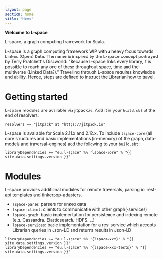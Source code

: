 ```yaml
---
layout: page
section: home
title: "Home"
---
```

**Welcome to L-space**

L-space, a graph computing framework for Scala.

L-space is a graph computing framework WIP with a heavy focus towards Linked (Open) Data. 
The name is inspired by the L-space concept portrayed by Terry Pratchett's Discworld: 
"Because L-space links every library, it is possible to reach any one of these throughout space, 
time and the multiverse (Linked Data?)." Travelling through L-space requires knowledge and ability. 
Hence, steps are defined to instruct the Librarian how to travel.

# Getting started

L-space modules are available via jitpack.io. Add it in your `build.sbt` at the end of resolvers:
```
resolvers += "jitpack" at "https://jitpack.io"
```
L-space is available for Scala 2.11.x and 2.12.x. 
To include `lspace-core` (all core structures and basic implementations (in-memory) of the graph, 
data-models and traversal-engines) add the following to your `build.sbt`:
```
libraryDependencies += "eu.l-space" %% "lspace-core" % "{{ site.data.settings.version }}"
```

# Modules

L-space provides additional modules for remote traversals, parsing io, rest-api templates and tinkerpop-adapters.

- `lspace-parse`: parsers for linked data
- `lspace-client`: clients to communicatie with other graph(-services)
- `lspace-graph`: basic implementation for persistence and indexing remote (e.g. Cassandra, Elasticsearch, HDFS, ...)
- `lspace-services`: basic implementation for a rest service which accepts Librarian queries in Json-LD and returns results in Json-LD

```
libraryDependencies += "eu.l-space" %% "{lspace-xxx}" % "{{ site.data.settings.version }}"
libraryDependencies += "eu.l-space" %% "{lspace-xxx-tests}" % "{{ site.data.settings.version }}"
```
